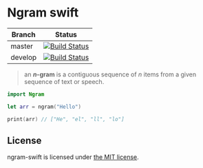 Ngram swift
===========

| Branch  | Status |
| ------- | ------ |
| master  | [![Build Status](https://travis-ci.org/euskadi31/ngram-swift.svg?branch=master)](https://travis-ci.org/euskadi31/ngram-swift)  |
| develop | [![Build Status](https://travis-ci.org/euskadi31/ngram-swift.svg?branch=develop)](https://travis-ci.org/euskadi31/ngram-swift) |


> an **_n_-gram** is a contiguous sequence of _n_ items from a given sequence of text or speech.


~~~swift
import Ngram

let arr = ngram("Hello")

print(arr) // ["He", "el", "ll", "lo"]
~~~


## License

ngram-swift is licensed under [the MIT license](LICENSE.md).
